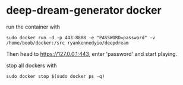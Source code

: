 # deep-dream-generator docker



run the container with

	sudo docker run -d -p 443:8888 -e "PASSWORD=password" -v /home/boob/docker:/src ryankennedyio/deepdream



Then head to https://127.0.0.1:443, enter 'password' and start playing. 

stop all dockers with

	sudo docker stop $(sudo docker ps -q)
